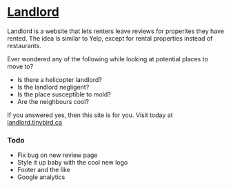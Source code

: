 # [Landlord](https://landlord.tinybird.ca)
Landlord is a website that lets renters leave reviews for properites they have rented.  The idea is similar to Yelp, except for rental properties instead of restaurants.

Ever wondered any of the following while looking at potential places to move to?
* Is there a helicopter landlord?
* Is the landlord negligent?
* Is the place susceptible to mold?
* Are the neighbours cool?

If you answered yes, then this site is for you.  Visit today at [landlord.tinybird.ca](https://landlord.tinybird.ca)

### Todo
* Fix bug on new review page
* Style it up baby with the cool new logo
* Footer and the like
* Google analytics
